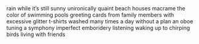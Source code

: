 <span>
rain while it’s still sunny
</span>

<span>
unironically quaint beach houses
</span>

<span>
macrame
</span>

<span>
the color of swimming pools
</span>

<span>
greeting cards from family members with excessive glitter
</span>

<span>
t-shirts washed many times
</span>

<span>
a day without a plan
</span>

<span>
an oboe tuning a symphony
</span>

<span>
imperfect emboridery
</span>

<span>
listening
</span>

<span>
waking up to chirping birds
</span>

<span>
living with friends
</span>

